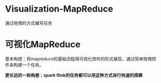 # Visualization-MapReduce
通过拖拽的方式编写任务

可视化MapReduce
================

基本构想：将mapreduce的基础流程用可视化控件的形式展现，通过简单拖拽控件来构建一个任务。 

 
 **更长远的一些构想：spark flink的任务都可以用这种方式进行快速的搭建**





